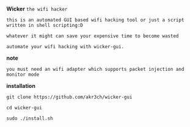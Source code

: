 **Wicker** `the wifi hacker`


`this is an automated GUI based wifi hacking tool or just a script written in shell scripting:D`

`whatever it might can save your expensive time to become wasted`

`automate your wifi hacking with wicker-gui.`

**note**

`you must need an wifi adapter which supports packet injection and monitor mode`


**installation**

```
git clone https://github.com/akr3ch/wicker-gui
```
```
cd wicker-gui
```
```
sudo ./install.sh
```
